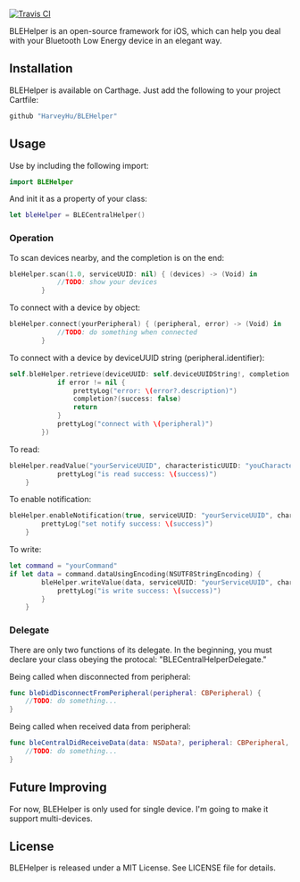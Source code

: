 [![Travis CI](https://travis-ci.org/HarveyHu/BLEHelper.svg?branch=master)](https://travis-ci.org/HarveyHu/BLEHelper)

BLEHelper is an open-source framework for iOS, which can help you deal with your Bluetooth Low Energy device in an elegant way.

## Installation

BLEHelper is available on Carthage. Just add the following to your project Cartfile:

```ruby
github "HarveyHu/BLEHelper"
```


## Usage
Use by including the following import:

```swift
import BLEHelper
```
And init it as a property of your class:

```swift
let bleHelper = BLECentralHelper()
```

### Operation

To scan devices nearby, and the completion is on the end:

```swift
bleHelper.scan(1.0, serviceUUID: nil) { (devices) -> (Void) in
            //TODO: show your devices
        }
```

To connect with a device by object:

```swift
bleHelper.connect(yourPeripheral) { (peripheral, error) -> (Void) in
            //TODO: do something when connected
        }
```

To connect with a device by deviceUUID string (peripheral.identifier):

```swift
self.bleHelper.retrieve(deviceUUID: self.deviceUUIDString!, completion: {(peripheral, error) -> (Void) in
            if error != nil {
                prettyLog("error: \(error?.description)")
                completion?(success: false)
                return
            }
            prettyLog("connect with \(peripheral)")
        })
```

To read:

```swift
bleHelper.readValue("yourServiceUUID", characteristicUUID: "youCharacteristicUUID") { (success) -> (Void) in
            prettyLog("is read success: \(success)")
    }
```

To enable notification:

```swift
bleHelper.enableNotification(true, serviceUUID: "yourServiceUUID", characteristicUUID: "youCharacteristicUUID") { (success) -> (Void) in
        prettyLog("set notify success: \(success)")
    }
```

To write:

```swift
let command = "yourCommand"
if let data = command.dataUsingEncoding(NSUTF8StringEncoding) {
        bleHelper.writeValue(data, serviceUUID: "yourServiceUUID", characteristicUUID: "youCharacteristicUUID") { (success) -> (Void) in
            prettyLog("is write success: \(success)")
        }
    }
```

### Delegate

There are only two functions of its delegate. In the beginning, you must declare your class obeying the protocal: "BLECentralHelperDelegate."

Being called when disconnected from peripheral:

```swift
func bleDidDisconnectFromPeripheral(peripheral: CBPeripheral) {
	//TODO: do something...
}
```
Being called when received data from peripheral:

```swift
func bleCentralDidReceiveData(data: NSData?, peripheral: CBPeripheral, characteristic: CBCharacteristic) {
	//TODO: do something...
}
```

## Future Improving

For now, BLEHelper is only used for single device. I'm going to make it support multi-devices.

## License

BLEHelper is released under a MIT License. See LICENSE file for details.